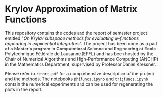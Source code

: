 # Krylov Approximation of Matrix Functions

This repository contains the codes and the report of semester project entitled "_On Krylov subspace methods for evaluating $\varphi$-functions appearing in exponential integrators_". The project has been done as a part of a Master's program in Computational Science and Engineering at École Polytechnique Fédérale de Lausanne (EPFL) and has been hosted by the Chair of Numerical Algorithms and High-Performance Computing (ANCHP) in the Mathematics Department, supervised by Professor Daniel Kressner.

Please refer to `report.pdf` for a comprehensive description of the project and the methods. The notebooks `phifuncs.ipynb` and `trigfuncs.ipynb` contain the numerical experiments and can be used for regenerating the plots in the report.
